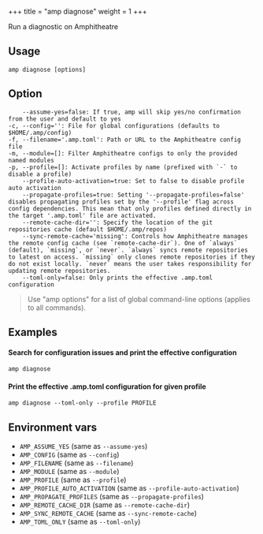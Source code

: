 +++
title = "amp diagnose"
weight = 1
+++

Run a diagnostic on Amphitheatre

## Usage
```
amp diagnose [options]
```

## Option
```
    --assume-yes=false: If true, amp will skip yes/no confirmation from the user and default to yes
-c, --config='': File for global configurations (defaults to $HOME/.amp/config)
-f, --filename='.amp.toml': Path or URL to the Amphitheatre config file
-m, --module=[]: Filter Amphitheatre configs to only the provided named modules
-p, --profile=[]: Activate profiles by name (prefixed with `-` to disable a profile)
    --profile-auto-activation=true: Set to false to disable profile auto activation
    --propagate-profiles=true: Setting '--propagate-profiles=false' disables propagating profiles set by the '--profile' flag across config dependencies. This mean that only profiles defined directly in the target '.amp.toml' file are activated.
    --remote-cache-dir='': Specify the location of the git repositories cache (default $HOME/.amp/repos)
    --sync-remote-cache='missing': Controls how Amphitheatre manages the remote config cache (see `remote-cache-dir`). One of `always` (default), `missing`, or `never`. `always` syncs remote repositories to latest on access. `missing` only clones remote repositories if they do not exist locally. `never` means the user takes responsibility for updating remote repositories.
    --toml-only=false: Only prints the effective .amp.toml configuration
```

> Use "amp options" for a list of global command-line options (applies to all commands).

## Examples
#### Search for configuration issues and print the effective configuration
```
amp diagnose
```

#### Print the effective .amp.toml configuration for given profile
```
amp diagnose --toml-only --profile PROFILE
```

## Environment vars

* `AMP_ASSUME_YES` (same as `--assume-yes`)
* `AMP_CONFIG` (same as `--config`)
* `AMP_FILENAME` (same as `--filename`)
* `AMP_MODULE` (same as `--module`)
* `AMP_PROFILE` (same as `--profile`)
* `AMP_PROFILE_AUTO_ACTIVATION` (same as `--profile-auto-activation`)
* `AMP_PROPAGATE_PROFILES` (same as `--propagate-profiles`)
* `AMP_REMOTE_CACHE_DIR` (same as `--remote-cache-dir`)
* `AMP_SYNC_REMOTE_CACHE` (same as `--sync-remote-cache`)
* `AMP_TOML_ONLY` (same as `--toml-only`)